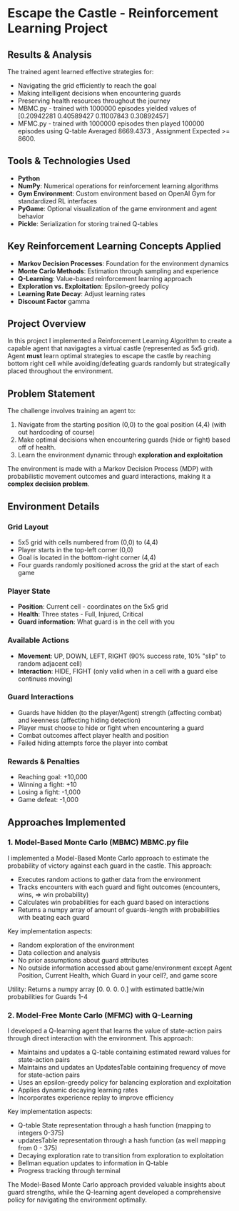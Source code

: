# Escape the Castle - Reinforcement Learning Project

## Results & Analysis
The trained agent learned effective strategies for:
- Navigating the grid efficiently to reach the goal
- Making intelligent decisions when encountering guards
- Preserving health resources throughout the journey
- MBMC.py - trained with 1000000 episodes yielded values of [0.20942281 0.40589427 0.11007843 0.30892457]
- MFMC.py - trained with 1000000 episodes then played 100000 episodes using Q-table Averaged 8669.4373 , Assignment Expected >= 8600.

## Tools & Technologies Used
- **Python**
- **NumPy**:  Numerical operations for reinforcement learning algorithms
- **Gym Environment**: Custom environment based on OpenAI Gym for standardized RL interfaces
- **PyGame**: Optional visualization of the game environment and agent behavior
- **Pickle**: Serialization for storing trained Q-tables

## Key Reinforcement Learning Concepts Applied
- **Markov Decision Processes**: Foundation for the environment dynamics
- **Monte Carlo Methods**: Estimation through sampling and experience
- **Q-Learning**: Value-based reinforcement learning approach
- **Exploration vs. Exploitation**: Epsilon-greedy policy
- **Learning Rate Decay**: Adjust learning rates
- **Discount Factor** gamma

## Project Overview

In this project I implemented a Reinforcement Learning Algorithm to create a capable agent that navigagtes a virtual castle (represented as 5x5 grid). Agent **must** learn optimal 
strategies to escape the castle by reaching bottom right cell while avoiding/defeating guards randomly but strategically placed throughout the environment.

## Problem Statement
The challenge involves training an agent to:
1. Navigate from the starting position (0,0) to the goal position (4,4) (with out hardcoding of course)
2. Make optimal decisions when encountering guards (hide or fight) based off of health.
3. Learn the environment dynamic through **exploration and exploitation**

The environment is made with a Markov Decision Process (MDP) with probabilistic movement outcomes and guard interactions, making it a **complex decision problem**.

## Environment Details

### Grid Layout
- 5x5 grid with cells numbered from (0,0) to (4,4)
- Player starts in the top-left corner (0,0)
- Goal is located in the bottom-right corner (4,4)
- Four guards randomly positioned across the grid at the start of each game

### Player State
- **Position**: Current cell -  coordinates on the 5x5 grid
- **Health**: Three states - Full, Injured, Critical
- **Guard information**: What guard is in the cell with you

### Available Actions
- **Movement**: UP, DOWN, LEFT, RIGHT (90% success rate, 10% "slip" to random adjacent cell)
- **Interaction**: HIDE, FIGHT (only valid when in a cell with a guard else continues moving)

### Guard Interactions
- Guards have hidden (to the player/Agent) strength (affecting combat) and keenness (affecting hiding detection)
- Player must choose to hide or fight when encountering a guard
- Combat outcomes affect player health and position
- Failed hiding attempts force the player into combat

### Rewards & Penalties
- Reaching goal: +10,000
- Winning a fight: +10
- Losing a fight: -1,000
- Game defeat: -1,000 

## Approaches Implemented

### 1. Model-Based Monte Carlo (MBMC) MBMC.py file
I implemented a Model-Based Monte Carlo approach to estimate the probability of victory against each guard in the castle. This approach:

- Executes random actions to gather data from the environment
- Tracks encounters with each guard and fight outcomes (encounters, wins, => win probability)
- Calculates win probabilities for each guard based on interactions
- Returns a numpy array of amount of guards-length with probabilities with beating each guard

Key implementation aspects:
- Random exploration of the environment
- Data collection and analysis
- No prior assumptions about guard attributes
- No outside information accessed about game/environment except Agent Position, Current Health, which Guard in your cell?, and game score

Utility: 
Returns a numpy array [0. 0. 0. 0.] with estimated battle/win probabilities for Guards 1-4

### 2. Model-Free Monte Carlo (MFMC) with Q-Learning
I developed a Q-learning agent that learns the value of state-action pairs through direct interaction with the environment. This approach:

- Maintains and updates a Q-table containing estimated reward values for state-action pairs
- Maintains and updates an UpdatesTable containing frequency of move for state-action pairs
- Uses an epsilon-greedy policy for balancing exploration and exploitation
- Applies dynamic decaying learning rates 
- Incorporates experience replay to improve efficiency

Key implementation aspects:
- Q-table State representation through a hash function (mapping to integers 0-375)
- updatesTable representation through a hash function (as well mapping from 0 - 375)  
- Decaying exploration rate to transition from exploration to exploitation
- Bellman equation updates to information in Q-table
- Progress tracking through terminal

The Model-Based Monte Carlo approach provided valuable insights about guard strengths, while the Q-learning agent developed a comprehensive policy for navigating the environment optimally.
